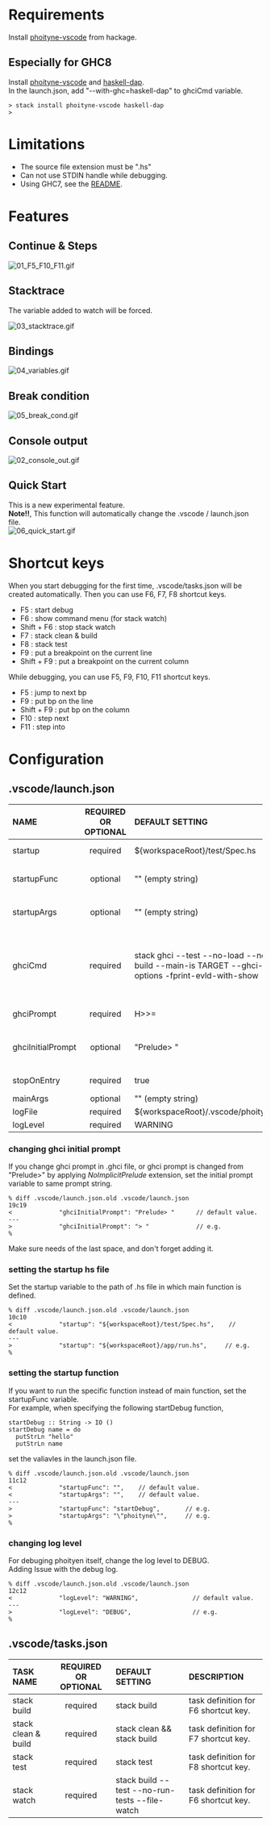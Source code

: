 

# Requirements

Install [phoityne-vscode](https://hackage.haskell.org/package/phoityne-vscode) from hackage.  

## Especially for GHC8

 Install [phoityne-vscode](https://hackage.haskell.org/package/phoityne-vscode) and [haskell-dap](https://hackage.haskell.org/package/haskell-dap).  
 In the launch.json, add "--with-ghc=haskell-dap" to ghciCmd variable.

```
> stack install phoityne-vscode haskell-dap
>
```


# Limitations

* The source file extension must be ".hs"
* Can not use STDIN handle while debugging. 
* Using GHC7, see the [README](https://github.com/phoityne/hdx4vsc/blob/master/README_ghc7.md).

  
# Features

## Continue & Steps

![01_F5_F10_F11.gif](https://raw.githubusercontent.com/phoityne/hdx4vsc/master/docs/01_F5_F10_F11.gif)


## Stacktrace

The variable added to watch will be forced.

![03_stacktrace.gif](https://raw.githubusercontent.com/phoityne/hdx4vsc/master/docs/03_stacktrace.gif)


## Bindings

![04_variables.gif](https://raw.githubusercontent.com/phoityne/hdx4vsc/master/docs/04_variables.gif)


## Break condition

![05_break_cond.gif](https://raw.githubusercontent.com/phoityne/hdx4vsc/master/docs/05_break_cond.gif)

## Console output

![02_console_out.gif](https://raw.githubusercontent.com/phoityne/hdx4vsc/master/docs/02_console_out.gif)

## Quick Start
This is a new experimental feature.   
__Note!!__, This function will automatically change the .vscode / launch.json file.  
![06_quick_start.gif](https://raw.githubusercontent.com/phoityne/hdx4vsc/master/docs/06_quick_start.gif)

# Shortcut keys

When you start debugging for the first time, .vscode/tasks.json will be created automatically. Then you can use F6, F7, F8 shortcut keys.
  * F5 : start debug
  * F6 : show command menu (for stack watch)
  * Shift + F6 : stop stack watch
  * F7 : stack clean & build
  * F8 : stack test
  * F9 : put a breakpoint on the current line
  * Shift + F9 : put a breakpoint on the current column

While debugging, you can use F5, F9, F10, F11 shortcut keys.
  * F5 : jump to next bp
  * F9 : put bp on the line
  * Shift + F9 : put bp on the column
  * F10 : step next
  * F11 : step into

 

# Configuration

## __.vscode/launch.json__

|NAME|REQUIRED OR OPTIONAL|DEFAULT SETTING|DESCRIPTION|
|:--|:--:|:--|:--|
|startup|required|${workspaceRoot}/test/Spec.hs|debug startup file, will be loaded automatically.|
|startupFunc|optional|"" (empty string)|debug startup function, will be run instead of main function.|
|startupArgs|optional|"" (empty string)|arguments for startup function. set as string type.|
|ghciCmd|required|stack ghci --test --no-load --no-build --main-is TARGET --ghci-options -fprint-evld-with-show|launch ghci command, must be Prelude module loaded. For example, "ghci -i${workspaceRoot}/src", "cabal exec -- ghci -i${workspaceRoot}/src"|
|ghciPrompt|required|H>>=|ghci command prompt string.|
|ghciInitialPrompt|optional|"Prelude> "|initial pormpt of ghci. set it when using custom prompt. e.g. set in .ghci|
|stopOnEntry|required|true|stop or not after debugger launched.
|mainArgs|optional|"" (empty string)|main arguments.|
|logFile|required|${workspaceRoot}/.vscode/phoityne.log|internal log file.|
|logLevel|required|WARNING|internal log level.|


### changing ghci initial prompt 

If you change ghci prompt in .ghci file, or ghci prompt is changed from "Prelude>" by applying _NoImplicitPrelude_ extension, set the initial prompt variable to same prompt string.

    % diff .vscode/launch.json.old .vscode/launch.json
    19c19
    <             "ghciInitialPrompt": "Prelude> "      // default value.
    ---
    >             "ghciInitialPrompt": "> "             // e.g.
    %

Make sure needs of the last space, and don't forget adding it.


### setting the startup hs file

Set the startup variable to the path of .hs file in which main function is defined.

    % diff .vscode/launch.json.old .vscode/launch.json
    10c10
    <             "startup": "${workspaceRoot}/test/Spec.hs",    // default value.
    ---
    >             "startup": "${workspaceRoot}/app/run.hs",     // e.g.
    %


### setting the startup function

If you want to run the specific function instead of main function, set the startupFunc variable.  
For example, when specifying the following startDebug function,

    startDebug :: String -> IO ()
    startDebug name = do
      putStrLn "hello"
      putStrLn name 

set the valiavles in the launch.json file.

    % diff .vscode/launch.json.old .vscode/launch.json
    11c12
    <             "startupFunc": "",    // default value.
    <             "startupArgs": "",    // default value.
    ---
    >             "startupFunc": "startDebug",       // e.g.
    >             "startupArgs": "\"phoityne\"",     // e.g.
    %


### changing log level

For debuging phoityen itself, change the log level to DEBUG.  
Adding Issue with the debug log.

    % diff .vscode/launch.json.old .vscode/launch.json
    12c12
    <             "logLevel": "WARNING",               // default value.
    ---
    >             "logLevel": "DEBUG",                 // e.g.
    %


## __.vscode/tasks.json__

|TASK NAME|REQUIRED OR OPTIONAL|DEFAULT SETTING|DESCRIPTION|
|:--|:--:|:--|:--|
|stack build|required|stack build|task definition for F6 shortcut key.|
|stack clean & build|required|stack clean && stack build|task definition for F7 shortcut key.|
|stack test|required|stack test|task definition for F8 shortcut key.|
|stack watch|required|stack build --test --no-run-tests --file-watch|task definition for F6 shortcut key.|


